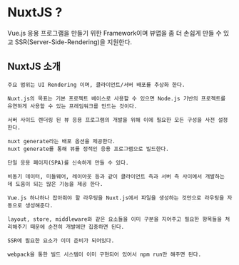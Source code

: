 # NuxtJS ?
Vue.js 응용 프로그램을 만들기 위한 Framework이며 뷰앱을 좀 더 손쉽게 만들 수 있고
SSR(Server-Side-Rendering)을 지원한다.

## NuxtJS 소개

```language
주요 범위는 UI Rendering 이며, 클라이언트/서버 배포를 추상화 한다.

Nuxt.js의 목표는 기본 프로젝트 베이스로 사용할 수 있으면 Node.js 기반의 프로젝트를 유연하게 사용할 수 있는 프레임워크를 만드는 것이다.

서버 사이드 렌더링 된 뷰 응용 프로그램의 개발을 위해 이에 필요한 모든 구성을 사전 설정한다.

nuxt generate라는 배포 옵션을 제공한다.
nuxt generate를 통해 뷰를 정적인 응용 프로그램으로 빌드한다.

단일 응용 페이지(SPA)를 신속하게 만들 수 있다.

비동기 데이터, 미들웨어, 레이아웃 등과 같이 클라이언트 측과 서버 측 사이에서 개발하는 데 도움이 되는 많은 기능을 제공 한다.

Vue.js 하나하나 잡아줘야 할 라우팅을 Nuxt.js에서 파일을 생성하는 것만으로 라우팅을 자동으로 생성해준다.

layout, store, middleware와 같은 요소들을 이미 구분을 지어주고 필요한 항목들을 처리해주기 때문에 순전히 개발에만 집중하면 된다.

SSR에 필요한 요소가 이미 준비가 되어있다.

webpack을 통한 빌드 시스템이 이미 구현되어 있어서 npm run만 해주면 된다.
```

